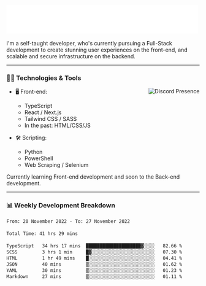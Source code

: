 <img src="assets/wave.svg" alt=":wave:" />

I'm a self-taught developer, who's currently pursuing a Full-Stack development to create stunning user experiences on the front-end, and scalable and secure infrastructure on the backend.

---

### 🧑‍💻 Technologies & Tools

<a href="https://discord.com/users/414304208649453568" target="_blank" rel="nofollow">
   <img src="https://lanyard-profile-readme.vercel.app/api/414304208649453568?idleMessage=Probably%20doing%20something%20else..." alt="Discord Presence" align="right">
</a>

- 🖥️ Front-end:

  - TypeScript
  - React / Next.js
  - Tailwind CSS / SASS
  - In the past: HTML/CSS/JS

- 🛠 Scripting:

  - Python
  - PowerShell
  - Web Scraping / Selenium

Currently learning Front-end development and soon to the Back-end development.

---

### 📊 Weekly Development Breakdown

<!-- ![ccrsxx's GitHub Stats](https://github-readme-stats.vercel.app/api?username=ccrsxx&count_private=true&theme=tokyonight) -->
<!-- ![ccrsxx's Top Langs](https://github-readme-stats.vercel.app/api/top-langs/?username=ccrsxx&hide=lua,java,html&theme=tokyonight) -->

<!--START_SECTION:waka-->

```text
From: 20 November 2022 - To: 27 November 2022

Total Time: 41 hrs 29 mins

TypeScript   34 hrs 17 mins  ████████████████████▓░░░░   82.66 %
SCSS         3 hrs 1 min     █▓░░░░░░░░░░░░░░░░░░░░░░░   07.30 %
HTML         1 hr 49 mins    █░░░░░░░░░░░░░░░░░░░░░░░░   04.41 %
JSON         40 mins         ▒░░░░░░░░░░░░░░░░░░░░░░░░   01.62 %
YAML         30 mins         ▒░░░░░░░░░░░░░░░░░░░░░░░░   01.23 %
Markdown     27 mins         ▒░░░░░░░░░░░░░░░░░░░░░░░░   01.11 %
```

<!--END_SECTION:waka-->
